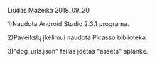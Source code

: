 Liudas Mažeika 2018_09_20

1)Naudota Android Studio 2.3.1 programa.

2)Paveikslų įkėlimui naudota Picasso biblioteka.

3)"dog_urls.json" failas įdėtas "assets" aplanke.
